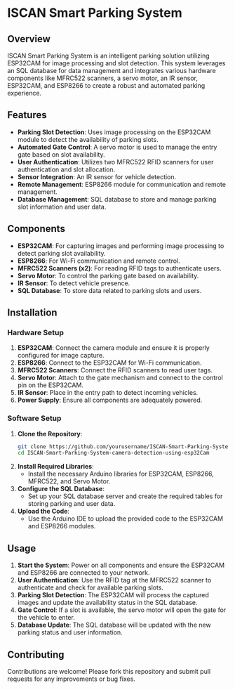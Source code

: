 # ISCAN Smart Parking System

## Overview
ISCAN Smart Parking System is an intelligent parking solution utilizing ESP32CAM for image processing and slot detection. This system leverages an SQL database for data management and integrates various hardware components like MFRC522 scanners, a servo motor, an IR sensor, ESP32CAM, and ESP8266 to create a robust and automated parking experience.

## Features
- **Parking Slot Detection**: Uses image processing on the ESP32CAM module to detect the availability of parking slots.
- **Automated Gate Control**: A servo motor is used to manage the entry gate based on slot availability.
- **User Authentication**: Utilizes two MFRC522 RFID scanners for user authentication and slot allocation.
- **Sensor Integration**: An IR sensor for vehicle detection.
- **Remote Management**: ESP8266 module for communication and remote management.
- **Database Management**: SQL database to store and manage parking slot information and user data.

## Components
- **ESP32CAM**: For capturing images and performing image processing to detect parking slot availability.
- **ESP8266**: For Wi-Fi communication and remote control.
- **MFRC522 Scanners (x2)**: For reading RFID tags to authenticate users.
- **Servo Motor**: To control the parking gate based on availability.
- **IR Sensor**: To detect vehicle presence.
- **SQL Database**: To store data related to parking slots and users.

## Installation

### Hardware Setup
1. **ESP32CAM**: Connect the camera module and ensure it is properly configured for image capture.
2. **ESP8266**: Connect to the ESP32CAM for Wi-Fi communication.
3. **MFRC522 Scanners**: Connect the RFID scanners to read user tags.
4. **Servo Motor**: Attach to the gate mechanism and connect to the control pin on the ESP32CAM.
5. **IR Sensor**: Place in the entry path to detect incoming vehicles.
6. **Power Supply**: Ensure all components are adequately powered.

### Software Setup
1. **Clone the Repository**:
    ```sh
    git clone https://github.com/yourusername/ISCAN-Smart-Parking-System-camera-detection-using-esp32Cam.git
    cd ISCAN-Smart-Parking-System-camera-detection-using-esp32Cam
    ```
2. **Install Required Libraries**:
    - Install the necessary Arduino libraries for ESP32CAM, ESP8266, MFRC522, and Servo Motor.
3. **Configure the SQL Database**:
    - Set up your SQL database server and create the required tables for storing parking and user data.
4. **Upload the Code**:
    - Use the Arduino IDE to upload the provided code to the ESP32CAM and ESP8266 modules.

## Usage
1. **Start the System**: Power on all components and ensure the ESP32CAM and ESP8266 are connected to your network.
2. **User Authentication**: Use the RFID tag at the MFRC522 scanner to authenticate and check for available parking slots.
3. **Parking Slot Detection**: The ESP32CAM will process the captured images and update the availability status in the SQL database.
4. **Gate Control**: If a slot is available, the servo motor will open the gate for the vehicle to enter.
5. **Database Update**: The SQL database will be updated with the new parking status and user information.

## Contributing
Contributions are welcome! Please fork this repository and submit pull requests for any improvements or bug fixes.

